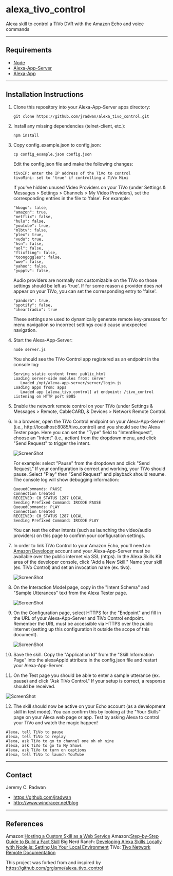 # alexa_tivo_control
Alexa skill to control a TiVo DVR with the Amazon Echo and voice commands

- - -
## Requirements

* [Node](https://nodejs.org/en/)
* [Alexa-App-Server](https://www.npmjs.com/package/alexa-app-server)
* [Alexa-App](https://www.npmjs.com/package/alexa-app)

- - -
## Installation Instructions

1. Clone this repository into your Alexa-App-Server apps directory:
   ```
   git clone https://github.com/jradwan/alexa_tivo_control.git
   ```

2. Install any missing dependencies (telnet-client, etc.):
   ```
   npm install
   ```

3. Copy config_example.json to config.json:
   ```
   cp config_example.json config.json
   ```

   Edit the config.json file and make the following changes:
   ```
   tivoIP: enter the IP address of the TiVo to control
   tivoMini: set to 'true' if controlling a TiVo Mini
   ```
   
   If you've hidden unused Video Providers on your TiVo (under Settings & Messages > Settings > Channels > My Video Providers), set the corresponding entries in the file to 'false'. For example: 
   ```
   "hbogo": false,
   "amazon": true,
   "netflix": false,
   "hulu": false,
   "youtube": true,
   "mlbtv": false,
   "plex": true,
   "vudu": true,
   "hsn": false,
   "aol": false,
   "flixfling": false,
   "toongoggles": false,
   "wwe": false,
   "yahoo": false,
   "yupptv": false,
   ```

   Audio providers are normally not customizable on the TiVo so those settings should be left as 'true'. If for some reason a provider does *not* appear on your TiVo, you can set the corresponding entry to 'false'.
   ```  
   "pandora": true,
   "spotify": false,
   "iheartradio": true
   ```

   These settings are used to dynamically generate remote key-presses for menu navigation so incorrect settings could cause unexpected navigation.

4. Start the Alexa-App-Server:
   ```
   node server.js
   ```

   You should see the TiVo Control app registered as an endpoint in the console log:
   ```
   Serving static content from: public_html
   Loading server-side modules from: server
      Loaded /opt/alexa-app-server/server/login.js
   Loading apps from: apps
      Loaded app [alexa_tivo_control] at endpoint: /tivo_control
   Listening on HTTP port 8085
   ```

5. Enable the network remote control on your TiVo (under Settings & Messages > Remote, CableCARD, & Devices > Network Remote Control.

6. In a browser, open the TiVo Control endpoint on your Alexa-App-Server (i.e., http://localhost:8085/tivo_control) and you should see the Alexa Tester page. Here you can set the "Type" field to "IntentRequest", choose an "Intent" (i.e., action) from the dropdown menu, and click "Send Request" to trigger the intent.

   ![ScreenShot](docs/alexa-tester.png)
   
   For example: select "Pause" from the dropdown and click "Send Request." If your configuration is correct and working, your TiVo should pause. Select "Play" then "Send Request" and playback should resume. The console log will show debugging information:
   ```
   QueuedCommands: PAUSE
   Connection Created
   RECEIVED: CH_STATUS 1287 LOCAL
   Sending Prefixed Command: IRCODE PAUSE
   QueuedCommands: PLAY
   Connection Created
   RECEIVED: CH_STATUS 1287 LOCAL
   Sending Prefixed Command: IRCODE PLAY
   ```

   You can test the other intents (such as launching the video/audio providers) on this page to confirm your configuration settings.
   
7. In order to link TiVo Control to your Amazon Echo, you'll need an [Amazon Developer](https://developer.amazon.com/home.html) account and your Alexa-App-Server must be available over the public internet via SSL (https). In the Alexa Skills Kit area of the developer console, click "Add a New Skill." Name your skill (ex. TiVo Control) and set an invocation name (ex. tivo).

   ![ScreenShot](docs/alexa-skill01.png)   
   
8. On the Interaction Model page, copy in the "Intent Schema" and "Sample Utterances" text from the Alexa Tester page. 

   ![ScreenShot](docs/alexa-skill02.png)   

9. On the Configuration page, select HTTPS for the "Endpoint" and fill in the URL of your Alexa-App-Server and TiVo Control endpoint. Remember the URL must be accessible via HTTPS over the public internet (setting up this configuration it outside the scope of this document).

   ![ScreenShot](docs/alexa-skill03.png)   

10. Save the skill. Copy the "Application Id" from the "Skill Information Page" into the alexaAppId attribute in the config.json file and restart your Alexa-App-Server.

11. On the Test page you should be able to enter a sample utterance (ex. pause) and click "Ask TiVo Control." If your setup is correct, a response should be received.

   ![ScreenShot](docs/alexa-skill04.png)   
   
12. The skill should now be active on your Echo account (as a development skill in test mode). You can confirm this by looking at the "Your Skills" page on your Alexa web page or app. Test by asking Alexa to control your TiVo and watch the magic happen!
   ```
   Alexa, tell TiVo to pause
   Alexa, tell TiVo to replay
   Alexa, ask TiVo to go to channel one oh oh nine
   Alexa, ask TiVo to go to My Shows
   Alexa, ask TiVo to turn on captions
   Alexa, tell TiVo to launch YouTube
   ```
   
- - -
## Contact

Jeremy C. Radwan

- https://github.com/jradwan
- http://www.windracer.net/blog

- - -
## References

Amazon:[Hosting a Custom Skill as a Web Service](https://developer.amazon.com/public/solutions/alexa/alexa-skills-kit/docs/developing-an-alexa-skill-as-a-web-service)
Amazon:[Step-by-Step Guide to Build a Fact Skill](https://developer.amazon.com/public/community/post/Tx3DVGG0K0TPUGQ/New-Alexa-Skills-Kit-Template:-Step-by-Step-Guide-to-Build-a-Fact-Skill)
Big Nerd Ranch: [Developing Alexa Skills Locally with Node.js: Setting Up Your Local Environment](https://www.bignerdranch.com/blog/developing-alexa-skills-locally-with-nodejs-setting-up-your-local-environment/)
TiVo: [Tivo Network Remote Documentation](http://www.tivo.com/assets/images/abouttivo/resources/downloads/brochures/TiVo_TCP_Network_Remote_Control_Protocol.pdf)

This project was forked from and inspired by https://github.com/grgisme/alexa_tivo_control
